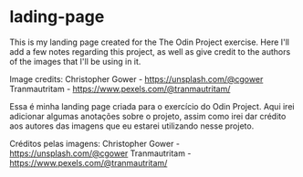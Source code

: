 # lading-page
This is my landing page created for the The Odin Project exercise. 
Here I'll add a few notes regarding this project, as well as give credit to the authors of the images that I'll be using in it.

Image credits:
Christopher Gower - https://unsplash.com/@cgower
Tranmautritam - https://www.pexels.com/@tranmautritam/

Essa é minha landing page criada para o exercício do Odin Project.
Aqui irei adicionar algumas anotações sobre o projeto, assim como irei dar crédito aos autores das imagens que eu estarei utilizando nesse projeto.

Créditos pelas imagens:
Christopher Gower - https://unsplash.com/@cgower
Tranmautritam - https://www.pexels.com/@tranmautritam/
